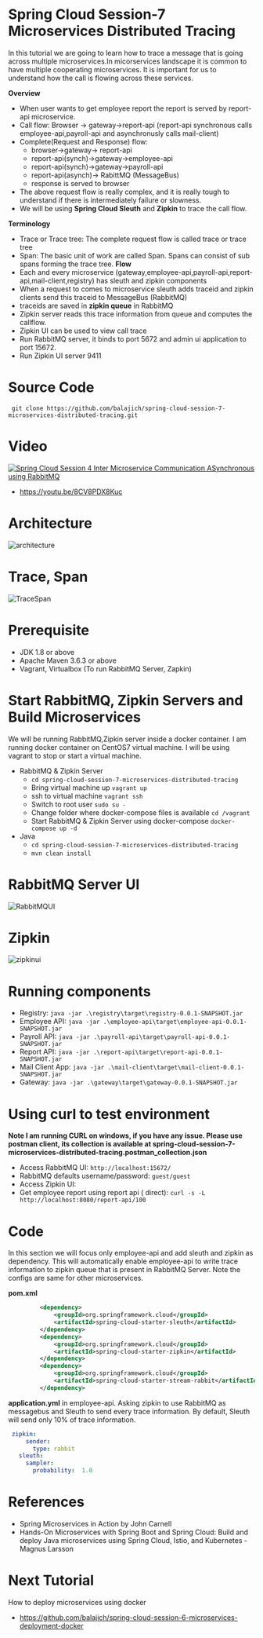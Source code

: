 # Spring Cloud Session-7 Microservices Distributed Tracing
In  this tutorial we are going to learn how to trace a message that is going across multiple microservices.In micorservices 
landscape it is common to have multiple cooperating microservices. It is important for us to understand how the call is 
flowing across these services.

**Overview**
- When user wants to get employee report the report is served by report-api microservice.
- Call flow: Browser -> gateway->report-api (report-api synchronous calls employee-api,payroll-api and asynchronusly calls mail-client)
- Complete(Request and Response) flow: 
    - browser->gateway-> report-api
    - report-api(synch)->gateway->employee-api
    - report-api(synch)->gateway->payroll-api
    - report-api(asynch)-> RabittMQ (MessageBus)
    - response is served to browser             
- The above request flow is really complex, and it is really tough to understand if there is intermediately failure or slowness.
- We will be using **Spring Cloud Sleuth** and **Zipkin** to trace the call flow.

**Terminology**
- Trace or Trace tree: The complete request flow is called trace or trace tree
- Span: The basic unit of work are called Span. Spans can consist of sub spans forming the trace tree.
**Flow**
- Each and every microservice (gateway,employee-api,payroll-api,report-api,mail-client,registry) has sleuth and zipkin components
- When a request to comes to microservice sleuth adds traceid and zipkin clients send this traceid to MessageBus (RabbitMQ)
- traceids are saved in **zipkin queue** in RabbitMQ
- Zipkin server reads this trace information from queue and computes the callflow.
- Zipkin UI can be used to view call trace
- Run RabbitMQ server, it binds to port 5672 and admin ui application to port 15672.
- Run Zipkin UI server 9411

# Source Code 
``` git clone https://github.com/balajich/spring-cloud-session-7-microservices-distributed-tracing.git``` 
# Video
[![Spring Cloud Session 4 Inter Microservice Communication ASynchronous using RabbitMQ](https://img.youtube.com/vi/8CV8PDX8Kuc/0.jpg)](https://www.youtube.com/watch?v=8CV8PDX8Kuc)
- https://youtu.be/8CV8PDX8Kuc
# Architecture
![architecture](architecture.png "architecture")
# Trace, Span
![TraceSpan](TraceSpan.png "TraceSpan")
# Prerequisite
- JDK 1.8 or above
- Apache Maven 3.6.3 or above
- Vagrant, Virtualbox (To run RabbitMQ Server, Zapkin)
# Start RabbitMQ, Zipkin Servers and Build Microservices
We will be running RabbitMQ,Zipkin server inside a docker container. I am running docker container on CentOS7 virtual machine. 
I will be using vagrant to stop or start a virtual machine.
- RabbitMQ & Zipkin Server
    - ``` cd spring-cloud-session-7-microservices-distributed-tracing ```
    - Bring virtual machine up ``` vagrant up ```
    - ssh to virtual machine ```vagrant ssh ```
    - Switch to root user ``` sudo su - ```
    - Change folder where docker-compose files is available ```cd /vagrant```
    - Start RabbitMQ & Zipkin Server using docker-compose ``` docker-compose up -d ```
- Java
    - ``` cd spring-cloud-session-7-microservices-distributed-tracing ```
    - ``` mvn clean install ```
# RabbitMQ Server UI
![RabbitMQUI](RabbitMQUI.png "RabbitMQUI")
# Zipkin
![zipkinui](zipkinui.png "zipkinui")
# Running components
- Registry: ``` java -jar .\registry\target\registry-0.0.1-SNAPSHOT.jar ```
- Employee API: ``` java -jar .\employee-api\target\employee-api-0.0.1-SNAPSHOT.jar ```
- Payroll API: ``` java -jar .\payroll-api\target\payroll-api-0.0.1-SNAPSHOT.jar ```
- Report API: ``` java -jar .\report-api\target\report-api-0.0.1-SNAPSHOT.jar ```
- Mail Client App: ``` java -jar .\mail-client\target\mail-client-0.0.1-SNAPSHOT.jar ```
- Gateway: ``` java -jar .\gateway\target\gateway-0.0.1-SNAPSHOT.jar ``` 

# Using curl to test environment
**Note I am running CURL on windows, if you have any issue. Please use postman client, its collection is available 
at  spring-cloud-session-7-microservices-distributed-tracing.postman_collection.json**
- Access RabbitMQ UI: ```http://localhost:15672/  ```
- RabbitMQ defaults username/password: ``` guest/guest ```
- Access Zipkin UI: ``` ```
- Get employee report using report api ( direct): ``` curl -s -L  http://localhost:8080/report-api/100 ```
 
# Code
In this section we will focus only employee-api and add sleuth and zipkin as dependency. This will automatically enable
employee-api to write trace information to zipkin queue that is present in RabbitMQ Server. Note the configs are same for 
other microservices.

**pom.xml**
```xml
         <dependency>
             <groupId>org.springframework.cloud</groupId>
             <artifactId>spring-cloud-starter-sleuth</artifactId>
         </dependency>
         <dependency>
             <groupId>org.springframework.cloud</groupId>
             <artifactId>spring-cloud-starter-zipkin</artifactId>
         </dependency>
         <dependency>
             <groupId>org.springframework.cloud</groupId>
             <artifactId>spring-cloud-starter-stream-rabbit</artifactId>
         </dependency>
```
**application.yml** in employee-api.  Asking zipkin to use RabbitMQ as messagebus and Sleuth to send every trace information.
By default, Sleuth will send only 10% of trace information.
```yaml
 zipkin:
     sender:
       type: rabbit
   sleuth:
     sampler:
       probability:  1.0
```
# References
- Spring Microservices in Action by John Carnell 
- Hands-On Microservices with Spring Boot and Spring Cloud: Build and deploy Java microservices 
using Spring Cloud, Istio, and Kubernetes -Magnus Larsson
# Next Tutorial
How to deploy microservices using docker
- https://github.com/balajich/spring-cloud-session-6-microservices-deployment-docker